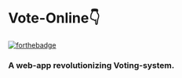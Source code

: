 # Vote-Online👇

[![forthebadge](https://forthebadge.com/images/badges/made-with-ruby.svg)](https://forthebadge.com)

### A web-app revolutionizing Voting-system.
